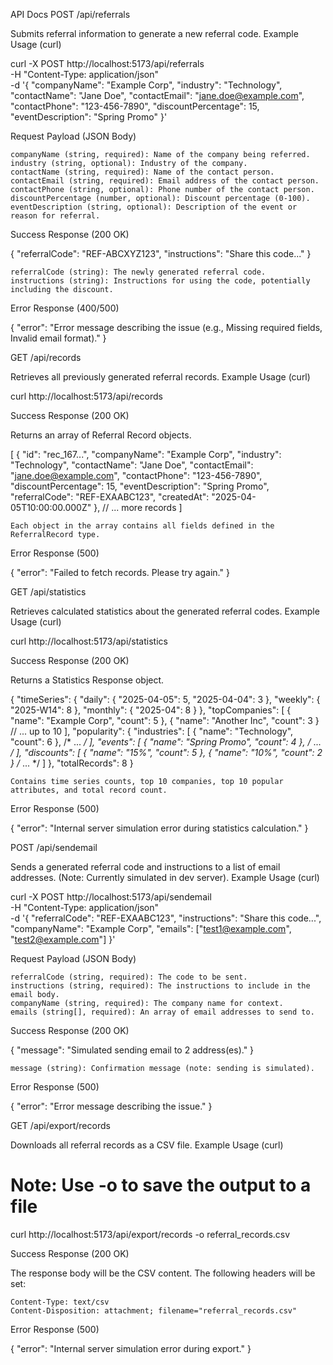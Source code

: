 API Docs
POST /api/referrals

Submits referral information to generate a new referral code.
Example Usage (curl)

curl -X POST http://localhost:5173/api/referrals \
  -H "Content-Type: application/json" \
  -d '{
    "companyName": "Example Corp",
    "industry": "Technology",
    "contactName": "Jane Doe",
    "contactEmail": "jane.doe@example.com",
    "contactPhone": "123-456-7890",
    "discountPercentage": 15,
    "eventDescription": "Spring Promo"
  }'

Request Payload (JSON Body)

    companyName (string, required): Name of the company being referred.
    industry (string, optional): Industry of the company.
    contactName (string, required): Name of the contact person.
    contactEmail (string, required): Email address of the contact person.
    contactPhone (string, optional): Phone number of the contact person.
    discountPercentage (number, optional): Discount percentage (0-100).
    eventDescription (string, optional): Description of the event or reason for referral.

Success Response (200 OK)

{
  "referralCode": "REF-ABCXYZ123",
  "instructions": "Share this code..."
}

    referralCode (string): The newly generated referral code.
    instructions (string): Instructions for using the code, potentially including the discount.

Error Response (400/500)

{
  "error": "Error message describing the issue (e.g., Missing required fields, Invalid email format)."
}

GET /api/records

Retrieves all previously generated referral records.
Example Usage (curl)

curl http://localhost:5173/api/records

Success Response (200 OK)

Returns an array of Referral Record objects.

[
  {
    "id": "rec_167...",
    "companyName": "Example Corp",
    "industry": "Technology",
    "contactName": "Jane Doe",
    "contactEmail": "jane.doe@example.com",
    "contactPhone": "123-456-7890",
    "discountPercentage": 15,
    "eventDescription": "Spring Promo",
    "referralCode": "REF-EXAABC123",
    "createdAt": "2025-04-05T10:00:00.000Z"
  },
  // ... more records
]

    Each object in the array contains all fields defined in the ReferralRecord type.

Error Response (500)

{
  "error": "Failed to fetch records. Please try again."
}

GET /api/statistics

Retrieves calculated statistics about the generated referral codes.
Example Usage (curl)

curl http://localhost:5173/api/statistics

Success Response (200 OK)

Returns a Statistics Response object.

{
  "timeSeries": {
    "daily": { "2025-04-05": 5, "2025-04-04": 3 },
    "weekly": { "2025-W14": 8 },
    "monthly": { "2025-04": 8 }
  },
  "topCompanies": [
    { "name": "Example Corp", "count": 5 },
    { "name": "Another Inc", "count": 3 }
    // ... up to 10
  ],
  "popularity": {
    "industries": [ { "name": "Technology", "count": 6 }, /* ... */ ],
    "events": [ { "name": "Spring Promo", "count": 4 }, /* ... */ ],
    "discounts": [ { "name": "15%", "count": 5 }, { "name": "10%", "count": 2 } /* ... */ ]
  },
  "totalRecords": 8
}

    Contains time series counts, top 10 companies, top 10 popular attributes, and total record count.

Error Response (500)

{
  "error": "Internal server simulation error during statistics calculation."
}

POST /api/sendemail

Sends a generated referral code and instructions to a list of email addresses. (Note: Currently simulated in dev server).
Example Usage (curl)

curl -X POST http://localhost:5173/api/sendemail \
  -H "Content-Type: application/json" \
  -d '{
    "referralCode": "REF-EXAABC123",
    "instructions": "Share this code...",
    "companyName": "Example Corp",
    "emails": ["test1@example.com", "test2@example.com"]
  }'

Request Payload (JSON Body)

    referralCode (string, required): The code to be sent.
    instructions (string, required): The instructions to include in the email body.
    companyName (string, required): The company name for context.
    emails (string[], required): An array of email addresses to send to.

Success Response (200 OK)

{
  "message": "Simulated sending email to 2 address(es)."
}

    message (string): Confirmation message (note: sending is simulated).

Error Response (500)

{
  "error": "Error message describing the issue."
}

GET /api/export/records

Downloads all referral records as a CSV file.
Example Usage (curl)

# Note: Use -o to save the output to a file
curl http://localhost:5173/api/export/records -o referral_records.csv

Success Response (200 OK)

The response body will be the CSV content. The following headers will be set:

    Content-Type: text/csv
    Content-Disposition: attachment; filename="referral_records.csv"

Error Response (500)

{
  "error": "Internal server simulation error during export."
}